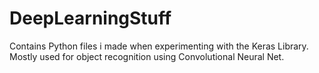 # DeepLearningStuff
Contains Python files i made when experimenting with the Keras Library. Mostly used for object recognition using Convolutional Neural Net.
